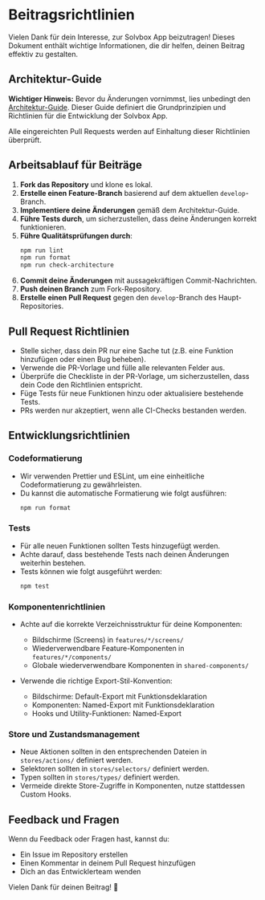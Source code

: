 # Beitragsrichtlinien

Vielen Dank für dein Interesse, zur Solvbox App beizutragen! Dieses Dokument enthält wichtige Informationen, die dir helfen, deinen Beitrag effektiv zu gestalten.

## Architektur-Guide

**Wichtiger Hinweis:** Bevor du Änderungen vornimmst, lies unbedingt den [Architektur-Guide](../docs/architecture-guide.md). Dieser Guide definiert die Grundprinzipien und Richtlinien für die Entwicklung der Solvbox App.

Alle eingereichten Pull Requests werden auf Einhaltung dieser Richtlinien überprüft.

## Arbeitsablauf für Beiträge

1. **Fork das Repository** und klone es lokal.
2. **Erstelle einen Feature-Branch** basierend auf dem aktuellen `develop`-Branch.
3. **Implementiere deine Änderungen** gemäß dem Architektur-Guide.
4. **Führe Tests durch**, um sicherzustellen, dass deine Änderungen korrekt funktionieren.
5. **Führe Qualitätsprüfungen durch**:
   ```bash
   npm run lint
   npm run format
   npm run check-architecture
   ```
6. **Commit deine Änderungen** mit aussagekräftigen Commit-Nachrichten.
7. **Push deinen Branch** zum Fork-Repository.
8. **Erstelle einen Pull Request** gegen den `develop`-Branch des Haupt-Repositories.

## Pull Request Richtlinien

- Stelle sicher, dass dein PR nur eine Sache tut (z.B. eine Funktion hinzufügen oder einen Bug beheben).
- Verwende die PR-Vorlage und fülle alle relevanten Felder aus.
- Überprüfe die Checkliste in der PR-Vorlage, um sicherzustellen, dass dein Code den Richtlinien entspricht.
- Füge Tests für neue Funktionen hinzu oder aktualisiere bestehende Tests.
- PRs werden nur akzeptiert, wenn alle CI-Checks bestanden werden.

## Entwicklungsrichtlinien

### Codeformatierung

- Wir verwenden Prettier und ESLint, um eine einheitliche Codeformatierung zu gewährleisten.
- Du kannst die automatische Formatierung wie folgt ausführen:
  ```bash
  npm run format
  ```

### Tests

- Für alle neuen Funktionen sollten Tests hinzugefügt werden.
- Achte darauf, dass bestehende Tests nach deinen Änderungen weiterhin bestehen.
- Tests können wie folgt ausgeführt werden:
  ```bash
  npm test
  ```

### Komponentenrichtlinien

- Achte auf die korrekte Verzeichnisstruktur für deine Komponenten:
  - Bildschirme (Screens) in `features/*/screens/`
  - Wiederverwendbare Feature-Komponenten in `features/*/components/`
  - Globale wiederverwendbare Komponenten in `shared-components/`

- Verwende die richtige Export-Stil-Konvention:
  - Bildschirme: Default-Export mit Funktionsdeklaration
  - Komponenten: Named-Export mit Funktionsdeklaration
  - Hooks und Utility-Funktionen: Named-Export

### Store und Zustandsmanagement

- Neue Aktionen sollten in den entsprechenden Dateien in `stores/actions/` definiert werden.
- Selektoren sollten in `stores/selectors/` definiert werden.
- Typen sollten in `stores/types/` definiert werden.
- Vermeide direkte Store-Zugriffe in Komponenten, nutze stattdessen Custom Hooks.

## Feedback und Fragen

Wenn du Feedback oder Fragen hast, kannst du:
- Ein Issue im Repository erstellen
- Einen Kommentar in deinem Pull Request hinzufügen
- Dich an das Entwicklerteam wenden

Vielen Dank für deinen Beitrag! 🙏 